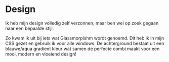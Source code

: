 # Design

Ik heb mijn design volledig zelf verzonnen, maar ben wel op zoek gegaan naar een bepaalde stijl. 

Zo kwam ik uit bij iets wat Glassmorpishm wordt genoemd. Dit heb ik in mijn CSS gezet en gebruik ik voor alle windows. De achterground bestaat uit een blauwe/aqua gradient kleur wat samen de perfecte combi maakt voor een mooi, modern en vloeiend design! 